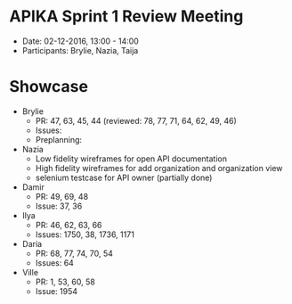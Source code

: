# APIKA Sprint 1 Review Meeting
* Date: 02-12-2016, 13:00 - 14:00
* Participants: Brylie, Nazia, Taija

# Showcase
* Brylie
  - PR: 47, 63, 45, 44 (reviewed: 78, 77, 71, 64, 62, 49, 46)
  - Issues: 
  - Preplanning: 
* Nazia
  - Low fidelity wireframes for open API documentation
  - High fidelity wireframes for add organization and organization view
  - selenium testcase for API owner (partially done)
* Damir
  - PR: 49, 69, 48
  - Issue: 37, 36
* Ilya
  - PR: 46, 62, 63, 66
  - Issues:  1750, 38, 1736, 1171
* Daria
  - PR: 68, 77, 74, 70, 54
  - Issues: 64
* Ville
  - PR: 1, 53, 60, 58
  - Issue: 1954
